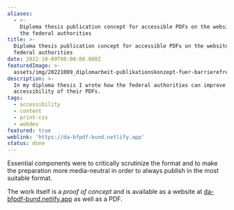 ```yaml
---
aliases:
  - >-
    Diploma thesis publication concept for accessible PDFs on the websites of
    the federal authorities
title: >-
  Diploma thesis publication concept for accessible PDFs on the websites of the
  federal authorities
date: 2022-10-09T00:00:00.000Z
featuredImage: >-
  assets/img/20221009_diplomarbeit-publikationskonzept-fuer-barrierefreie-pdfs-auf-den-webseiten-der-bundesbehoerden.png
description: >-
  In my diploma thesis I wrote how the federal authorities can improve the
  accessibility of their PDFs.
tags:
  - accessibility
  - content
  - print-css
  - webdev
featured: true
weblink: 'https://da-bfpdf-bund.netlify.app'
status: done
---
```

Essential components were to critically scrutinize the format and to make the preparation more media-neutral in order to always publish in the most suitable format.

The work itself is a *proof of concept* and is available as a website at [da-bfpdf-bund.netlify.app](https://da-bfpdf-bund.netlify.app/) as well as a PDF.

